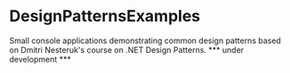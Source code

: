 # DesignPatternsExamples
Small console applications demonstrating common design patterns based on Dmitri Nesteruk's course on .NET Design Patterns. *** under development ***

